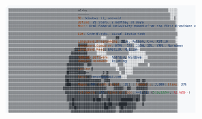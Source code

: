 <a href="https://github.com/m1rby/m1rby">
  <picture>
    <source media="(prefers-color-scheme: dark)" srcset="dark_mode.svg">
    <img alt="Andrew Grant's GitHub Profile README" src="light_mode.svg">
  </picture>
</a>
